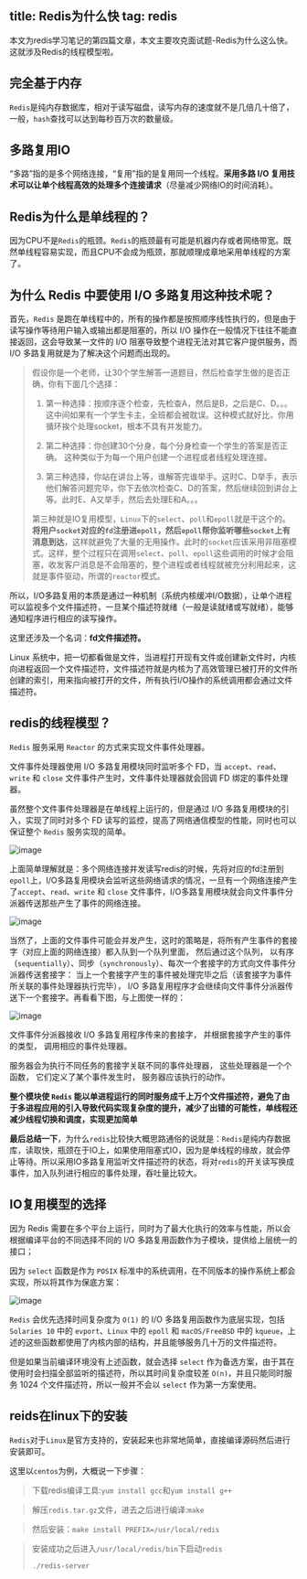 title: Redis为什么快
tag: redis
---

本文为redis学习笔记的第四篇文章，本文主要攻克面试题-Redis为什么这么快。这就涉及Redis的线程模型啦。

<!-- more -->


## 完全基于内存

`Redis`是纯内存数据库，相对于读写磁盘，读写内存的速度就不是几倍几十倍了，一般，`hash`查找可以达到每秒百万次的数量级。

## 多路复用IO

“多路”指的是多个网络连接，“复用”指的是复用同一个线程。**采用多路 I/O 复用技术可以让单个线程高效的处理多个连接请求**（尽量减少网络IO的时间消耗）。

## Redis为什么是单线程的？

因为CPU不是`Redis`的瓶颈。`Redis`的瓶颈最有可能是机器内存或者网络带宽。既然单线程容易实现，而且CPU不会成为瓶颈，那就顺理成章地采用单线程的方案了。


## 为什么 Redis 中要使用 I/O 多路复用这种技术呢？

首先，`Redis` 是跑在单线程中的，所有的操作都是按照顺序线性执行的，但是由于读写操作等待用户输入或输出都是阻塞的，所以 I/O 操作在一般情况下往往不能直接返回，这会导致某一文件的 I/O 阻塞导致整个进程无法对其它客户提供服务，而 I/O 多路复用就是为了解决这个问题而出现的。

> 假设你是一个老师，让30个学生解答一道题目，然后检查学生做的是否正确，你有下面几个选择：
> 1. 第一种选择：按顺序逐个检查，先检查A，然后是B，之后是C、D。。。这中间如果有一个学生卡主，全班都会被耽误。这种模式就好比，你用循环挨个处理socket，根本不具有并发能力。
>
> 2. 第二种选择：你创建30个分身，每个分身检查一个学生的答案是否正确。 这种类似于为每一个用户创建一个进程或者线程处理连接。
>
> 3. 第三种选择，你站在讲台上等，谁解答完谁举手。这时C、D举手，表示他们解答问题完毕，你下去依次检查C、D的答案，然后继续回到讲台上等。此时E、A又举手，然后去处理E和A。。。 
>
> 第三种就是IO复用模型，`Linux`下的`select`、`poll`和`epoll`就是干这个的。**将用户`socket`对应的`fd`注册进`epoll`，然后`epoll`帮你监听哪些`socket`上有消息到达**，这样就避免了大量的无用操作。此时的`socket`应该采用非阻塞模式。这样，整个过程只在调用`select`、`poll`、`epoll`这些调用的时候才会阻塞，收发客户消息是不会阻塞的，整个进程或者线程就被充分利用起来，这就是事件驱动，所谓的`reactor`模式。

所以，I/O多路复用的本质是通过一种机制（系统内核缓冲I/O数据），让单个进程可以监视多个文件描述符，一旦某个描述符就绪（一般是读就绪或写就绪），能够通知程序进行相应的读写操作。

这里还涉及一个名词：**fd文件描述符。**

Linux 系统中，把一切都看做是文件，当进程打开现有文件或创建新文件时，内核向进程返回一个文件描述符，文件描述符就是内核为了高效管理已被打开的文件所创建的索引，用来指向被打开的文件，所有执行I/O操作的系统调用都会通过文件描述符。


## redis的线程模型？

`Redis` 服务采用 `Reactor` 的方式来实现文件事件处理器。

文件事件处理器使用 I/O 多路复用模块同时监听多个 FD，当 `accept`、`read`、`write` 和 `close` 文件事件产生时，文件事件处理器就会回调 FD 绑定的事件处理器。

虽然整个文件事件处理器是在单线程上运行的，但是通过 I/O 多路复用模块的引入，实现了同时对多个 FD 读写的监控，提高了网络通信模型的性能，同时也可以保证整个 `Redis` 服务实现的简单。



![image](http://bloghello.oursnail.cn/redis%E5%A4%9A%E8%B7%AF%E5%A4%8D%E7%94%A8%E5%8E%9F%E7%90%86111.png-1000width)



上面简单理解就是：多个网络连接并发读写redis的时候，先将对应的fd注册到`epoll`上，I/O多路复用模块会监听这些网络请求的情况，一旦有一个网络连接产生了`accept`、`read`、`write` 和 `close` 文件事件，I/O多路复用模块就会向文件事件分派器传送那些产生了事件的网络连接。

![image](http://bloghello.oursnail.cn/redis4-1.png)

当然了，上面的文件事件可能会并发产生，这时的策略是，将所有产生事件的套接字（对应上面的网络连接）都入队到一个队列里面， 然后通过这个队列， 以有序（`sequentially`）、同步（`synchronously`）、每次一个套接字的方式向文件事件分派器传送套接字： 当上一个套接字产生的事件被处理完毕之后（该套接字为事件所关联的事件处理器执行完毕）， I/O 多路复用程序才会继续向文件事件分派器传送下一个套接字。再看看下图，与上图使一样的：

![image](http://bloghello.oursnail.cn/redis4-2.png)

文件事件分派器接收 I/O 多路复用程序传来的套接字， 并根据套接字产生的事件的类型， 调用相应的事件处理器。

服务器会为执行不同任务的套接字关联不同的事件处理器， 这些处理器是一个个函数， 它们定义了某个事件发生时， 服务器应该执行的动作。

**整个模块使 `Redis` 能以单进程运行的同时服务成千上万个文件描述符，避免了由于多进程应用的引入导致代码实现复杂度的提升，减少了出错的可能性，单线程还减少线程切换和调度，实现更加简单**

**最后总结一下**，为什么`redis`比较快大概思路通俗的说就是：`Redis`是纯内存数据库，读取快，瓶颈在于IO上，如果使用阻塞式IO，因为是单线程的缘故，就会停止等待。所以采用IO多路复用监听文件描述符的状态，将对`redis`的开关读写换成事件，加入队列进行相应的事件处理，吞吐量比较大。

## IO复用模型的选择

因为 Redis 需要在多个平台上运行，同时为了最大化执行的效率与性能，所以会根据编译平台的不同选择不同的 I/O 多路复用函数作为子模块，提供给上层统一的接口；

因为 `select` 函数是作为 `POSIX` 标准中的系统调用，在不同版本的操作系统上都会实现，所以将其作为保底方案：

![image](http://bloghello.oursnail.cn/redis4-3.png)

`Redis` 会优先选择时间复杂度为 `O(1)` 的 I/O 多路复用函数作为底层实现，包括 `Solaries 10` 中的 `evport`、`Linux` 中的 `epoll` 和 `macOS/FreeBSD` 中的 `kqueue`，上述的这些函数都使用了内核内部的结构，并且能够服务几十万的文件描述符。

但是如果当前编译环境没有上述函数，就会选择 `select` 作为备选方案，由于其在使用时会扫描全部监听的描述符，所以其时间复杂度较差 `O(n)`，并且只能同时服务 1024 个文件描述符，所以一般并不会以 `select` 作为第一方案使用。


## reids在linux下的安装

`Redis`对于`Linux`是官方支持的，安装起来也非常地简单，直接编译源码然后进行安装即可。

这里以`centos`为例，大概说一下步骤：

> 下载redis编译工具:`yum install gcc`和`yum install g++`

> 解压`redis.tar.gz`文件，进去之后进行编译:`make`

> 然后安装：`make install PREFIX=/usr/local/redis`

> 安装成功之后进入`/usr/local/redis/bin`下启动`redis`
>
> `./redis-server`